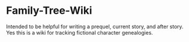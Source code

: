 # Family-Tree-Wiki
Intended to be helpful for writing a prequel, current story, and after story. Yes this is a wiki for tracking fictional character genealogies.
